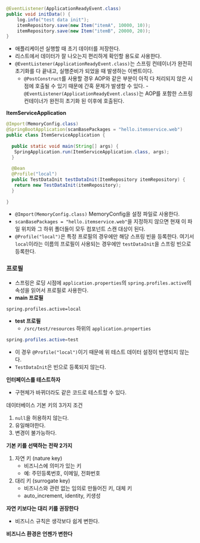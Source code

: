 
```java
@EventListener(ApplicationReadyEvent.class)  
public void initData() {  
    log.info("test data init");  
    itemRepository.save(new Item("itemA", 10000, 10));  
    itemRepository.save(new Item("itemB", 20000, 20));  
}
```
- 애플리케이션 실행할 때 초기 데이터를 저장한다.
- 리스트에서 데이터가 잘 나오는지 편리하게 확인할 용도로 사용한다.
- `@EventListener(ApplicationReadyEvent.class)`는 스프링 컨테이너가 완전히 초기화를 다 끝내고, 실행준비가 되었을 때 발생하는 이벤트이다.
	- `@PostConstruct`를 사용할 경우 AOP와 같은 부분이 아직 다 처리되지 않은 시점에 호출될 수 있기 때문에 간혹 문제가 발생할 수 있다.
	-`@EventListener(ApplicationReadyEvent.class)`는 AOP를 포함한 스프링 컨테이너가 완전히 초기화 된 이후에 호출된다.

**ItemServiceApplication**
```java
@Import(MemoryConfig.class)  
@SpringBootApplication(scanBasePackages = "hello.itemservice.web")  
public class ItemServiceApplication {  
  
  public static void main(String[] args) {  
   SpringApplication.run(ItemServiceApplication.class, args);  
  }  
  
  @Bean  
  @Profile("local")  
  public TestDataInit testDataInit(ItemRepository itemRepository) {  
   return new TestDataInit(itemRepository);  
  }  
  
}
```
- `@Import(MemoryConfig.class)` MemoryConfig을 설정 파일로 사용한다.
- `scanBasePackages = "hello.itemservice.web"`을 지정하지 않으면 현재 이 파일 위치와 그 하위 폴더들이 모두 컴포넌트 스캔 대상이 된다.
- `@Profile("local")`은 특정 프로필의 경우에만 해당 스프링 빈을 등록한다. 여기서 `local`이라는 이름의 프로필이 사용되는 경우에만 `testDataInit`을 스프링 빈으로 등록한다.


### 프로필
- 스프링은 로딩 시점에 `application.properties`의 `spring.profiles.active`의 속성을 읽어서 프로필로 사용한다.
- **main 프로필**
```properties
spring.profiles.active=local
```

- **test 프로필**
	- `/src/test/resources` 하위의 `application.properties`
```java
spring.profiles.active=test
```
- 이 경우 `@Profile("local")`이기 때문에 위 테스트 데이터 설정이 반영되지 않는다. 
- `TestDataInit`은 빈으로 등록되지 않는다.

**인터페이스를 테스트하자**
- 구현체가 바뀌더라도 같은 코드로 테스트할 수 있다.

데이터베이스 기본 키의 3가지 조건
1. `null`을 허용하지 않는다.
2. 유일해야한다.
3. 변경이 불가능하다.

**기본 키를 선택하는 전략 2가지**
1. 자연 키 (nature key)
	- 비즈니스에 의미가 있는 키
	- 예: 주민등록번호, 이메일, 전화번호
2. 대리 키 (surrogate key)
	- 비즈니스와 관련 없는 임의로 만들어진 키, 대체 키
	- auto_increment, identity, 키생성

**자연 키보다는 대리 키를 권장한다**
- 비즈니스 규칙은 생각보다 쉽게 변한다.

**비즈니스 환경은 언젠가 변한다**






